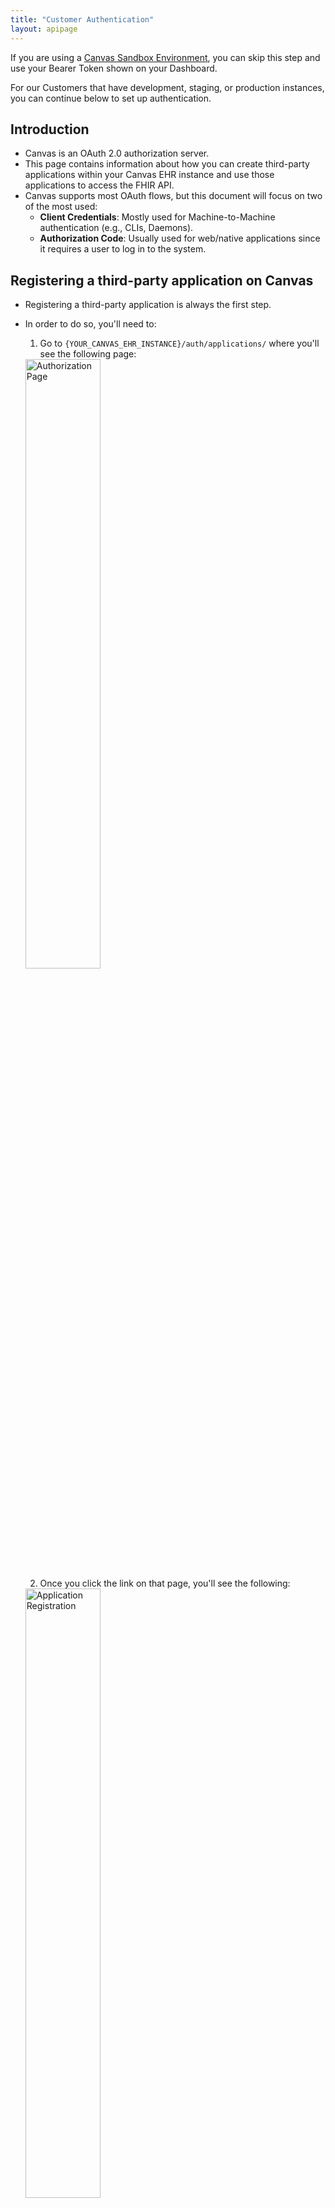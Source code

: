 ```yaml
---
title: "Customer Authentication"
layout: apipage
---
```

If you are using a [Canvas Sandbox Environment](/guides/sandbox), you can skip this step and use your Bearer Token shown on your Dashboard.

For our Customers that have development, staging, or production instances, you can continue below to set up authentication.

## Introduction

- Canvas is an OAuth 2.0 authorization server.
- This page contains information about how you can create third-party applications within your Canvas EHR instance and use those applications to access the FHIR API.
- Canvas supports most OAuth flows, but this document will focus on two of the most used:
  - **Client Credentials**: Mostly used for Machine-to-Machine authentication (e.g., CLIs, Daemons).
  - **Authorization Code**: Usually used for web/native applications since it requires a user to log in to the system.

## Registering a third-party application on Canvas

- Registering a third-party application is always the first step.
- In order to do so, you'll need to:
  1. Go to `{YOUR_CANVAS_EHR_INSTANCE}/auth/applications/` where you'll see the following page:
  <img src="https://files.readme.io/ed67823-Screenshot_2021-10-26_at_16.22.31.png" alt="Authorization Page" style="width: 50%;" />


  2. Once you click the link on that page, you'll see the following:
  <img src="https://files.readme.io/8b49344-Screenshot_2021-10-26_at_16.24.01.png" alt="Application Registration" style="width: 50%;" />


  - You'll need to set a name for the app, set the `Client type` to `Confidential`, choose one of the `Authorization grant types`, and set the `Redirect URIs` if needed. Leave the `Algorithm` at `No OIDC support` for now.
  - Here's how it should look if you created a new "Test Application" with the `client-credentials` grant type:
<img src="https://files.readme.io/6190a01-Screenshot_2021-10-26_at_16.26.59.png" alt="Application Example" style="width: 50%;" />

  - That's it. Take note of your `Client ID` and `Client Secret`, and proceed to the section related to the `Authorization Grant Type` you chose.

## Client Credentials

- The Client Credentials flow assumes that everyone involved is capable of securely storing the `Client ID` and `Client Secret`.
- In order to get a token, you just need to:

```shell
curl --request POST '{YOUR_CANVAS_EHR_INSTANCE}/auth/token/' \
--header 'Content-Type: application/x-www-form-urlencoded' \
--data-urlencode 'grant_type=client_credentials' \
--data-urlencode 'client_id={YOUR_CLIENT_ID}' \
--data-urlencode 'client_secret={YOUR_CLIENT_SECRET}'
```

and you'll get back a JSON which will contain an `access_token` that'll be valid for 10 hours.

## Authorization Code

The Authorization Code flow has a lot more steps to ensure a user of the Canvas EHR explicitly approves the token request. It's also typically used by web/mobile applications, due to the need for requiring explicit permission from a user logged into the Canvas EHR.

The basic steps are:
* The application opens a browser to the Canvas EHR instance.
* The logged-in user sees the authorization prompt and approves the request.
* The user is redirected back to the `redirect_url` with an authorization code in the query string.
* The application exchanges the authorization code for an access token.

Note that if you use this Flow, you will need to add redirect URIs when creating an application. That's the URI that will receive the authorization code.

If you're using Postman, you can do this flow automatically by going to the `Authorization` tab on the request you're using and set the type to `OAuth 2.0` and set the parameters like in the following image:

<img src="https://files.readme.io/4cafddd-Screenshot_2021-10-26_at_18.41.58.png" alt="Postman Authorization" style="width: 80%;" />

Caveat: Your application needs to set `https://oauth.pstmn.io/v1/callback` as the redirect URI.

After you press "Get New Access Token," you'll be redirected to your Canvas EHR instance to accept the request, and once you do, you'll get a new access token in Postman (that you can use wherever).

If you want to do the flow manually, then the steps are as follows:

1. On your browser, open `{YOUR_CANVAS_EHR_INSTANCE}/auth/authorize/?response_type=code&client_id={CLIENT_ID}&scope={LIST_OF_SCOPES}&redirect_uri={REDIRECT_URI_AS_DEFINED_ON_THE_APPLICATION}`. This will prompt the logged-in user to authorize the Application. Upon authorization, the flow will redirect to the {REDIRECT_URI_AS_DEFINED_ON_THE_APPLICATION} with a code on the query string. You'll need that code next.

2. Now you need to exchange the code received in the previous step for an access token. For that, run the following:

```shell
curl --request POST '{YOUR_CANVAS_EHR_INSTANCE}/auth/token/' \
--header 'Content-Type: application/x-www-form-urlencoded' \
--data-urlencode 'grant_type=authorization_code' \
--data-urlencode 'client_id={CLIENT_ID}' \
--data-urlencode 'client_secret={CLIENT_SECRET}' \
--data-urlencode 'redirect_uri={REDIRECT_URI_AS_DEFINED_ON_THE_APPLICATION}' \
--data-urlencode 'code={CODE_FROM_PREVIOUS_STEP}'
```

And you'll get back an access token JSON that looks like the following:

```json
{
  "access_token": "AN ACCESS TOKEN",
  "expires_in": 36000,
  "token_type": "Bearer",
  "scope": "List of accepted scopes here",
  "refresh_token": "A REFRESH TOKEN"
}
```

Notice the refresh token there, which doesn't exist for the Client Credentials flow.

Since the `code` granted when the user authorizes the application is very short-lived, the refresh token allows for seamless revalidation of a token. This refresh token never expires but can only be used once. In order to request a new token, you need to issue the following request:

```shell
curl --request POST '{YOUR_CANVAS_EHR_INSTANCE}/auth/token/' \
--header 'Content-Type: application/x-www-form-urlencoded' \
--data-urlencode 'grant_type=refresh_token' \
--data-urlencode 'client_id={CLIENT_ID}' \
--data-urlencode 'client_secret={CLIENT_SECRET}' \
--data-urlencode 'redirect_uri={REDIRECT_URI_AS_DEFINED_ON_THE_APPLICATION}' \
--data-urlencode 'refresh_token={REFRESH_TOKEN}'
```
and you'll get a brand new access token.

## Scopes

Scopes are useful to prevent access to unwanted parts of the API. If you're using the Client Credentials Flow, Scopes are optional, and if omitted, you'll have full access to the FHIR API. Be mindful of that.

If you're using the Authorization Code Flow, you need to pass scopes as part of your first request to get an authorization code. These scopes follow the [Clinical Scope Syntax](https://www.hl7.org/fhir/smart-app-launch/scopes-and-launch-context.html#clinical-scope-syntax) set by HL7.

Since Canvas currently works on a User level (e.g., the logged-in user isn't a Patient), the most relevant scopes can be found [here](https://www.hl7.org/fhir/smart-app-launch/scopes-and-launch-context.html#user-level-scopes).

In short, they have the form: `user/resourceType.(read|write|*)`, where `resourceType` can be one of the supported resources (e.g., `Patient, Practitioner, etc) or a wildcard `*`.